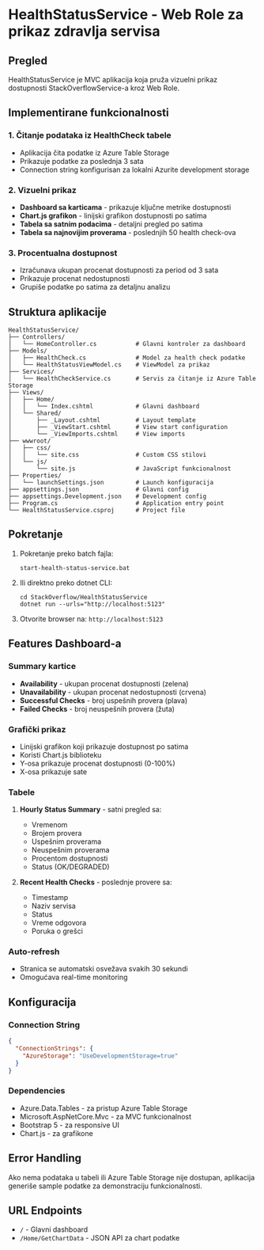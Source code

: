# HealthStatusService - Web Role za prikaz zdravlja servisa

## Pregled

HealthStatusService je MVC aplikacija koja pruža vizuelni prikaz dostupnosti StackOverflowService-a kroz Web Role.

## Implementirane funkcionalnosti

### 1. Čitanje podataka iz HealthCheck tabele
- Aplikacija čita podatke iz Azure Table Storage
- Prikazuje podatke za poslednja 3 sata
- Connection string konfigurisan za lokalni Azurite development storage

### 2. Vizuelni prikaz
- **Dashboard sa karticama** - prikazuje ključne metrike dostupnosti
- **Chart.js grafikon** - linijski grafikon dostupnosti po satima
- **Tabela sa satnim podacima** - detaljni pregled po satima
- **Tabela sa najnovijim proverama** - poslednjih 50 health check-ova

### 3. Procentualna dostupnost
- Izračunava ukupan procenat dostupnosti za period od 3 sata
- Prikazuje procenat nedostupnosti
- Grupiše podatke po satima za detaljnu analizu

## Struktura aplikacije

```
HealthStatusService/
├── Controllers/
│   └── HomeController.cs           # Glavni kontroler za dashboard
├── Models/
│   ├── HealthCheck.cs              # Model za health check podatke
│   └── HealthStatusViewModel.cs    # ViewModel za prikaz
├── Services/
│   └── HealthCheckService.cs       # Servis za čitanje iz Azure Table Storage
├── Views/
│   ├── Home/
│   │   └── Index.cshtml            # Glavni dashboard
│   └── Shared/
│       ├── _Layout.cshtml          # Layout template
│       ├── _ViewStart.cshtml       # View start configuration
│       └── _ViewImports.cshtml     # View imports
├── wwwroot/
│   ├── css/
│   │   └── site.css                # Custom CSS stilovi
│   └── js/
│       └── site.js                 # JavaScript funkcionalnost
├── Properties/
│   └── launchSettings.json         # Launch konfiguracija
├── appsettings.json                # Glavni config
├── appsettings.Development.json    # Development config
├── Program.cs                      # Application entry point
└── HealthStatusService.csproj      # Project file
```

## Pokretanje

1. Pokretanje preko batch fajla:
   ```
   start-health-status-service.bat
   ```

2. Ili direktno preko dotnet CLI:
   ```
   cd StackOverflow/HealthStatusService
   dotnet run --urls="http://localhost:5123"
   ```

3. Otvorite browser na: `http://localhost:5123`

## Features Dashboard-a

### Summary kartice
- **Availability** - ukupan procenat dostupnosti (zelena)
- **Unavailability** - ukupan procenat nedostupnosti (crvena)
- **Successful Checks** - broj uspešnih provera (plava)
- **Failed Checks** - broj neuspešnih provera (žuta)

### Grafički prikaz
- Linijski grafikon koji prikazuje dostupnost po satima
- Koristi Chart.js biblioteku
- Y-osa prikazuje procenat dostupnosti (0-100%)
- X-osa prikazuje sate

### Tabele
1. **Hourly Status Summary** - satni pregled sa:
   - Vremenom
   - Brojem provera
   - Uspešnim proverama
   - Neuspešnim proverama
   - Procentom dostupnosti
   - Status (OK/DEGRADED)

2. **Recent Health Checks** - poslednje provere sa:
   - Timestamp
   - Naziv servisa
   - Status
   - Vreme odgovora
   - Poruka o grešci

### Auto-refresh
- Stranica se automatski osvežava svakih 30 sekundi
- Omogućava real-time monitoring

## Konfiguracija

### Connection String
```json
{
  "ConnectionStrings": {
    "AzureStorage": "UseDevelopmentStorage=true"
  }
}
```

### Dependencies
- Azure.Data.Tables - za pristup Azure Table Storage
- Microsoft.AspNetCore.Mvc - za MVC funkcionalnost
- Bootstrap 5 - za responsive UI
- Chart.js - za grafikone

## Error Handling

Ako nema podataka u tabeli ili Azure Table Storage nije dostupan, aplikacija generiše sample podatke za demonstraciju funkcionalnosti.

## URL Endpoints

- `/` - Glavni dashboard
- `/Home/GetChartData` - JSON API za chart podatke
